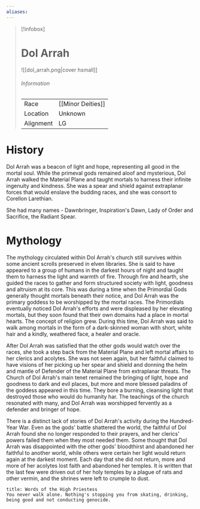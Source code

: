 ```yaml
---
aliases:
---
```



> [!infobox]
> # Dol Arrah
> ![[dol_arrah.png|cover hsmall]]
> ###### Information
> | | |
> |---|---|
> | Race | [[Minor Deities]] |
> | Location | Unknown |
> | Alignment | LG |

# History

Dol Arrah was a beacon of light and hope, representing all good in the mortal soul. While the primeval gods remained aloof and mysterious, Dol Arrah walked the Material Plane and taught mortals to harness their infinite ingenuity and kindness. She was a spear and shield against extraplanar forces that would enslave the budding races, and she was consort to Corellon Larethian.

She had many names - Dawnbringer, Inspiration's Dawn, Lady of Order and Sacrifice, the Radiant Spear.

# Mythology

The mythology circulated within Dol Arrah's church still survives within some ancient scrolls preserved in elven libraries. She is said to have appeared to a group of humans in the darkest hours of night and taught them to harness the light and warmth of fire. Through fire and hearth, she guided the races to gather and form structured society with light, goodness and altruism at its core. This was during a time when the Primordial Gods generally thought mortals beneath their notice, and Dol Arrah was the primary goddess to be worshipped by the mortal races. The Primordials eventually noticed Dol Arrah's efforts and were displeased by her elevating mortals, but they soon found that their own domains had a place in mortal hearts. The concept of religion grew. During this time, Dol Arrah was said to walk among mortals in the form of a dark-skinned woman with short, white hair and a kindly, weathered face, a healer and oracle.

After Dol Arrah was satisfied that the other gods would watch over the races, she took a step back from the Material Plane and left mortal affairs to her clerics and acolytes. She was not seen again, but her faithful claimed to have visions of her picking up her spear and shield and donning the helm and mantle of Defender of the Material Plane from extraplanar threats. The Church of Dol Arrah's main tenet remained the bringing of light, hope and goodness to dark and evil places, but more and more blessed paladins of the goddess appeared in this time. They bore a burning, cleansing light that destroyed those who would do humanity har. The teachings of the church resonated with many, and Dol Arrah was worshipped fervently as a defender and bringer of hope.

There is a distinct lack of stories of Dol Arrah's activity during the Hundred-Year War. Even as the gods' battle shattered the world, the faithful of Dol Arrah found she no longer responded to their prayers, and her clerics' powers failed them when they most needed them. Some thought that Dol Arrah was disappointed with the other gods' bloodthirst and abandoned her faithful to another world, while others were certain her light would return again at the darkest moment. Each day that she did not return, more and more of her acolytes lost faith and abandoned her temples. It is written that the last few were driven out of her holy temples by a plague of rats and other vermin, and the shrines were left to crumple to dust.

```ad-quote
title: Words of the High Priestess
You never walk alone. Nothing's stopping you from skating, drinking, being good and not conducting genocide.
```